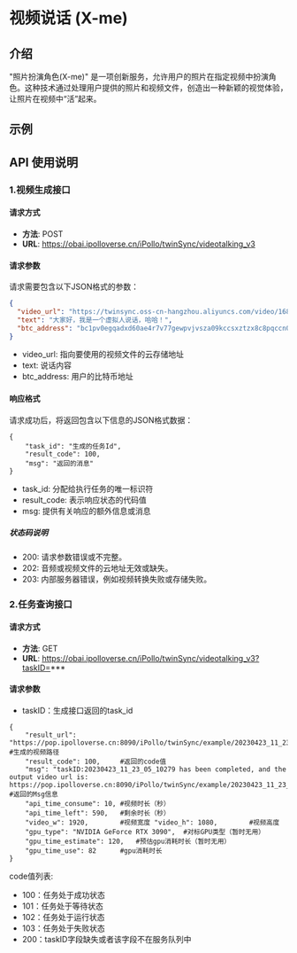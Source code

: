 # 视频说话 (X-me)

## 介绍
"照片扮演角色(X-me)" 是一项创新服务，允许用户的照片在指定视频中扮演角色。这种技术通过处理用户提供的照片和视频文件，创造出一种新颖的视觉体验，让照片在视频中“活”起来。

## 示例

## API 使用说明

### 1.视频生成接口

#### 请求方式
- **方法**: POST
- **URL**: https://obai.ipolloverse.cn/iPollo/twinSync/videotalking_v3

#### 请求参数
请求需要包含以下JSON格式的参数：
```json
{
  "video_url": "https://twinsync.oss-cn-hangzhou.aliyuncs.com/video/1683034663.mp4",
  "text": "大家好，我是一个虚拟人说话，哈哈！",
  "btc_address": "bc1pv0egqadxd60ae4r7v77gewpvjvsza09kccsxztzx8c8pqccn0rgqqw7np5"
}
```
- video_url: 指向要使用的视频文件的云存储地址
- text: 说话内容
- btc_address: 用户的比特币地址

#### 响应格式
请求成功后，将返回包含以下信息的JSON格式数据：
```
{
    "task_id": "生成的任务Id",
    "result_code": 100,
    "msg": "返回的消息"
}
```
- task_id: 分配给执行任务的唯一标识符
- result_code: 表示响应状态的代码值
- msg: 提供有关响应的额外信息或消息

##### 状态码说明
- 200: 请求参数错误或不完整。
- 202: 音频或视频文件的云地址无效或缺失。
- 203: 内部服务器错误，例如视频转换失败或存储失败。

### 2.任务查询接口

#### 请求方式

- **方法**: GET
- **URL**: https://obai.ipolloverse.cn/iPollo/twinSync/videotalking_v3?taskID=***

#### 请求参数
 - taskID：生成接口返回的task_id

```
{
    "result_url": "https://pop.ipolloverse.cn:8090/iPollo/twinSync/example/20230423_11_23_05_10279.mp4",    #生成的视频路径
    "result_code": 100,     #返回的code值
    "msg": "taskID:20230423_11_23_05_10279 has been completed, and the output video url is: https://pop.ipolloverse.cn:8090/iPollo/twinSync/example/20230423_11_23_05_10279.mp4",   #返回的Msg信息
    "api_time_consume": 10, #视频时长（秒）
    "api_time_left": 590,   #剩余时长（秒）
    "video_w": 1920,        #视频宽度 "video_h": 1080,        #视频高度
    "gpu_type": "NVIDIA GeForce RTX 3090",  #对标GPU类型（暂时无用）
    "gpu_time_estimate": 120,   #预估gpu消耗时长（暂时无用）
    "gpu_time_use": 82      #gpu消耗时长
} 
```
code值列表: 
- 100：任务处于成功状态
- 101：任务处于等待状态
- 102：任务处于运行状态
- 103：任务处于失败状态
- 200：taskID字段缺失或者该字段不在服务队列中
